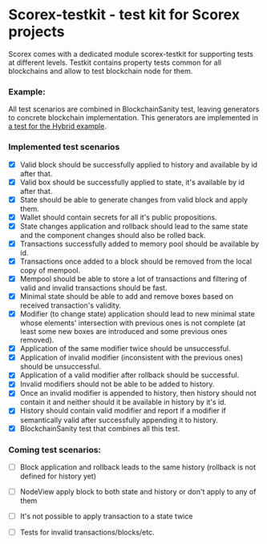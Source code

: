 # Scorex-testkit - test kit for Scorex projects

Scorex comes with a dedicated module scorex-testkit for supporting tests at different levels.
Testkit contains property tests common for all blockchains and allow to test blockchain node for them.

### Example:

All test scenarios are combined in BlockchainSanity test, leaving generators to concrete blockchain implementation. This generators are implemented in [a test for the Hybrid example](https://github.com/ScorexFoundation/Scorex/blob/master/examples/src/test/scala/hybrid/HybridSanity.scala).

### Implemented test scenarios
- [x] Valid block should be successfully applied to history and available by id after that.
- [x] Valid box should be successfully applied to state, it's available by id after that.
- [x] State should be able to generate changes from valid block and apply them.
- [x] Wallet should contain secrets for all it's public propositions.
- [x] State changes application and rollback should lead to the same state and the component changes should also be rolled back.
- [x] Transactions successfully added to memory pool should be available by id.
- [x] Transactions once added to a block should be removed from the local copy of mempool.
- [x] Mempool should be able to store a lot of transactions and filtering of valid and invalid transactions should be fast.
- [x] Minimal state should be able to add and remove boxes based on received transaction's validity.
- [x] Modifier (to change state) application should lead to new minimal state whose elements' intersection with previous ones is not complete (at least some new boxes are introduced and some previous ones removed).
- [x] Application of the same modifier twice should be unsuccessful.
- [x] Application of invalid modifier (inconsistent with the previous ones) should be unsuccessful.
- [x] Application of a valid modifier after rollback should be successful.
- [x] Invalid modifiers should not be able to be added to history.
- [x] Once an invalid modifier is appended to history, then history should not contain it and neither should it be available in history by it's id.
- [x] History should contain valid modifier and report if a modifier if semantically valid after successfully appending it to history.
- [x] BlockchainSanity test that combines all this test.

### Coming test scenarios:
- [ ] Block application and rollback leads to the same history (rollback is not defined for history yet)
- [ ] NodeView apply block to both state and history or don't apply to any of them
- [ ] It's not possible to apply transaction to a state twice
- [ ] Tests for invalid transactions/blocks/etc.


